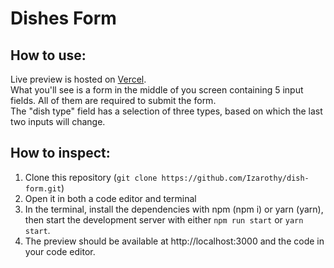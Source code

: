 # Dishes Form

## How to use:

Live preview is hosted on [Vercel](https://dishes-form-ten.vercel.app). <br>
What you'll see is a form in the middle of you screen containing 5 input fields. All of them are required to submit the form. <br>
The "dish type" field has a selection of three types, based on which the last two inputs will change. <br>

## How to inspect:

1. Clone this repository (`git clone https://github.com/Izarothy/dish-form.git`)
1. Open it in both a code editor and terminal
1. In the terminal, install the dependencies with npm (npm i) or yarn (yarn), then start the development server with either `npm run start` or `yarn start`.
1. The preview should be available at http://localhost:3000 and the code in your code editor.
